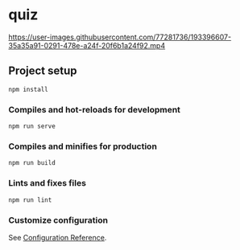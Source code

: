 # quiz



https://user-images.githubusercontent.com/77281736/193396607-35a35a91-0291-478e-a24f-20f6b1a24f92.mp4




## Project setup
```
npm install
```

### Compiles and hot-reloads for development
```
npm run serve
```

### Compiles and minifies for production
```
npm run build
```

### Lints and fixes files
```
npm run lint
```

### Customize configuration
See [Configuration Reference](https://cli.vuejs.org/config/).
